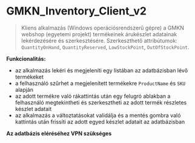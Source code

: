 # GMKN_Inventory_Client_v2

> Kliens alkalmazás (Windows operációsrendszerű gépre) a GMKN webshop (egyetemi projekt) termékeinek árukészlet adatainak lekérdezésére és szerkesztésére. Szerkeszthető attribútumok: `QuantityOnHand`, `QuantityReserved`, `LowStockPoint`, `OutOfStockPoint`.

<b>Funkcionalitás:</b>
- az alkalmazás lekéri és megjeleníti egy listában az adatbázisban lévő termékeket
- a felhasználó szűrhet a megjelenített termékekre `ProductName` és `SKU` alapján
- az adott termékre való rákattintás után egy felugró ablakban a felhasználó megtekintheti és szerkesztheti az adott termék részletes készlet adatait
- az alkalmazás a változtatásokat validálja és a mentés gombra való kattintás után frissíti az adott egyed készlet adatait az adatbázisban

<b> Az adatbázis eléréséhez VPN szükséges </b>
